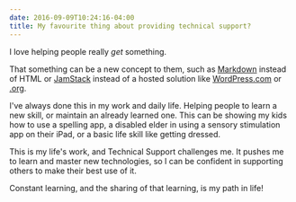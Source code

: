 ```yaml
---
date: 2016-09-09T10:24:16-04:00
title: My favourite thing about providing technical support?
---
```



I love helping people really *get* something.

That something can be a new concept to them, such as [Markdown](http://markdown-here.com/) instead of HTML or [JamStack](https://jamstack.org/) instead of a hosted solution like [WordPress.com](https://wordpress.com/) or [.org](https://wordpress.org/).

I've always done this in my work and daily life. Helping people to learn a new skill, or maintain an already learned one. This can be showing my kids how to use a spelling app, a disabled elder in using a sensory stimulation app on their iPad, or a basic life skill like getting dressed.

This is my life's work, and Technical Support challenges me. It pushes me to learn and master new technologies, so I can be confident in supporting others to make their best use of it. 

Constant learning, and the sharing of that learning, is my path in life! 

